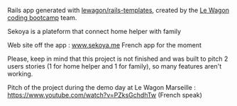 Rails app generated with [lewagon/rails-templates](https://github.com/lewagon/rails-templates), created by the [Le Wagon coding bootcamp](https://www.lewagon.com) team.

Sekoya is a plateform that connect home helper with family

Web site off the app : www.sekoya.me
French app for the moment

Please, keep in mind that this project is not finished and was built to pitch 2 users stories (1 for home helper and 1 for family), so many features aren't working.

Pitch of the project during the demo day at Le Wagon Marseille : https://www.youtube.com/watch?v=PZksGchdhTw (French speak)
